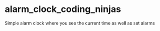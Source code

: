 # alarm_clock_coding_ninjas
Simple alarm clock where you see the current time as well as set alarms
